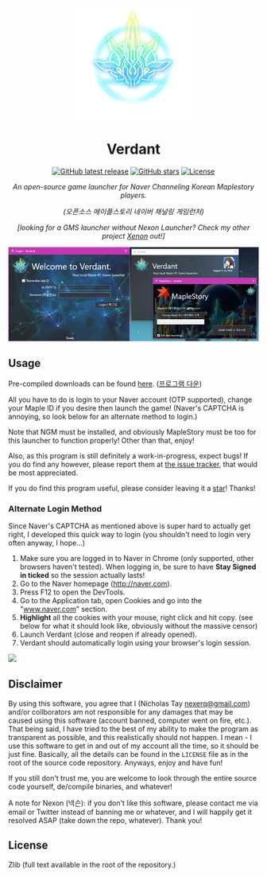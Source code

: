 <div align="center">

![Verdant logo](verdant.png)

# Verdant

[![GitHub latest release](https://img.shields.io/github/release-pre/NexerqDev/Verdant.svg)](https://github.com/NexerqDev/Verdant/releases) [![GitHub stars](https://img.shields.io/github/stars/NexerqDev/Verdant.svg)](https://github.com/NexerqDev/Verdant/stargazers) [![License](https://img.shields.io/badge/license-Zlib-green.svg)](https://github.com/NexerqDev/Verdant/blob/master/LICENSE) 

*An open-source game launcher for Naver Channeling Korean Maplestory players.*

*(오픈소스 메이플스토리 네이버 채널링 게임런처)*

*[looking for a GMS launcher without Nexon Launcher? Check my other project [Xenon](https://github.com/NexerqDev/Xenon) out!]*

![Verdant preview](preview.jpg)

</div>

## Usage
Pre-compiled downloads can be found [here](https://github.com/NexerqDev/Verdant/releases). ([프로그램 다운](https://github.com/NexerqDev/Verdant/releases))

All you have to do is login to your Naver account (OTP supported), change your Maple ID if you desire then launch the game! (Naver's CAPTCHA is annoying, so look below for an alternate method to login.)

Note that NGM must be installed, and obviously MapleStory must be too for this launcher to function properly! Other than that, enjoy!

Also, as this program is still definitely a work-in-progress, expect bugs! If you do find any however, please report them at [the issue tracker](https://github.com/NexerqDev/Verdant/issues), that would be most appreciated.

If you do find this program useful, please consider leaving it a [star](https://github.com/NexerqDev/Verdant/stargazers)! Thanks!

### Alternate Login Method
Since Naver's CAPTCHA as mentioned above is super hard to actually get right, I developed this quick way to login (you shouldn't need to login very often anyway, I hope...)

1. Make sure you are logged in to Naver in Chrome (only supported, other browsers haven't tested). When logging in, be sure to have **Stay Signed in ticked** so the session actually lasts!
1. Go to the Naver homepage (http://naver.com).
1. Press F12 to open the DevTools.
1. Go to the Application tab, open Cookies and go into the "www.naver.com" section.
1. **Highlight** all the cookies with your mouse, right click and hit copy. (see below for what it should look like, obviously without the massive censor)
1. Launch Verdant (close and reopen if already opened).
1. Verdant should automatically login using your browser's login session.

![](https://miku.s-ul.eu/8Gyd3tDf.jpg)

## Disclaimer
By using this software, you agree that I (Nicholas Tay <nexerq@gmail.com>) and/or collborators am not responsible for any damages that may be caused using this software (account banned, computer went on fire, etc.). That being said, I have tried to the best of my ability to make the program as transparent as possible, and this realistically should not happen. I mean - I use this software to get in and out of my account all the time, so it should be just fine. Basically, all the details can be found in the `LICENSE` file as in the root of the source code repository. Anyways, enjoy and have fun!

If you still don't trust me, you are welcome to look through the entire source code yourself, de/compile binaries, and whatever!

A note for Nexon (넥슨): if you don't like this software, please contact me via email or Twitter instead of banning me or whatever, and I will happily get it resolved ASAP (take down the repo, whatever). Thank you!

## License
Zlib (full text available in the root of the repository.)
